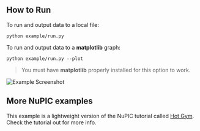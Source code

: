 ## How to Run

To run and output data to a local file:

    python example/run.py

To run and output data to a **matplotlib** graph:

    python example/run.py --plot

> You must have **matplotlib** properly installed for this option to work.

![Example Screenshot](https://raw.githubusercontent.com/marionleborgne/nupic.example/master/screenshot.png)

## More NuPIC examples

This example is a lightweight version of the NuPIC tutorial called [Hot Gym](https://github.com/numenta/nupic/tree/master/examples/opf/clients/hotgym). Check the tutorial out for more info.
